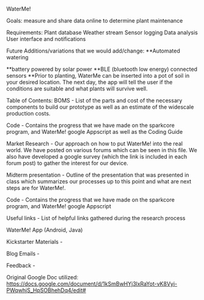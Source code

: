 WaterMe!

Goals: measure and share data online to determine plant maintenance

Requirements:
	Plant database
	Weather stream
	Sensor logging
	Data analysis
	User interface and notifications

Future Additions/variations that we would add/change:
**Automated watering

**battery powered by solar power
**BLE (bluetooth low energy) connected sensors
**Prior to planting, WaterMe can be inserted into a pot of soil in your desired location.  The next day, the app will tell the user if the conditions are suitable and what plants will survive well.

Table of Contents: 
BOMS - List of the parts and cost of the necessary components to build our prototype as well as an estimate of the widescale production costs.

Code - Contains the progress that we have made on the sparkcore program, and WaterMe! google Appscript as well as the Coding Guide

Market Research - Our approach on how to put WaterMe! into the real world. We have posted on various forums which can be seen in this file. We also have developed a google survey (which the link is included in each forum post) to gather the interest for our device. 

Midterm presentation - Outline of the presentation that was presented in class which summarizes our processes up to this point and what are next steps are for WaterMe!.

Code - Contains the progress that we have made on the sparkcore program, and WaterMe! google Appscript

Useful links - List of helpful links gathered during the research process

WaterMe! App (Android, Java) 

Kickstarter Materials - 

Blog Emails - 

Feedback - 


Original Google Doc utilized: https://docs.google.com/document/d/1kSmBwHYj3lxRaYot-vK8Vyi-PWqwhjS_HpSOBhehDq4/edit#
